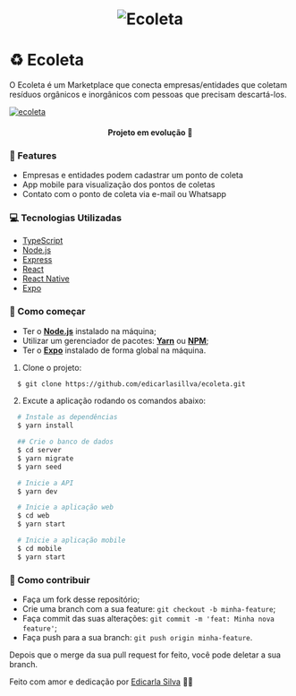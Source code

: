 <h1 align="center">
    <img alt="Ecoleta" title="Ecoleta" src="https://i.imgur.com/bYSTKIQ.png" />
</h1>

</div>

# ♻️ Ecoleta

O Ecoleta é um Marketplace que conecta empresas/entidades que coletam resíduos orgânicos e inorgânicos com pessoas que precisam descartá-los.

[![ecoleta](https://ik.imagekit.io/4rljor9iwy/capa_hV2pBYDMs.jpg)](https://www.ecoleta.com.br)

<h4 align="center"> 
	Projeto em evolução 🚀
</h4>

### 🚀 Features

- Empresas e entidades podem cadastrar um ponto de coleta
- App mobile para visualização dos pontos de coletas
- Contato com o ponto de coleta via e-mail ou Whatsapp

### 💻 Tecnologias Utilizadas

- [TypeScript](https://www.typescriptlang.org/)
- [Node.js](https://nodejs.org/en/)
- [Express](https://expressjs.com/pt-br/)
- [React](https://pt-br.reactjs.org/)
- [React Native](https://reactnative.dev/)
- [Expo](https://expo.io/)

### 👷 Como começar

- Ter o **[Node.js](https://nodejs.org/en/)** instalado na máquina;
- Utilizar um gerenciador de pacotes: **[Yarn](https://yarnpkg.com/)** ou **[NPM](https://www.npmjs.com/)**;
- Ter o **[Expo](https://expo.io/)** instalado de forma global na máquina.

1. Clone o projeto:

```bash
  $ git clone https://github.com/edicarlasillva/ecoleta.git
```

2. Excute a aplicação rodando os comandos abaixo:

```bash
  # Instale as dependências
  $ yarn install

  ## Crie o banco de dados
  $ cd server
  $ yarn migrate
  $ yarn seed

  # Inicie a API
  $ yarn dev

  # Inicie a aplicação web
  $ cd web
  $ yarn start

  # Inicie a aplicação mobile
  $ cd mobile
  $ yarn start
```

### 🎉 Como contribuir

- Faça um fork desse repositório;
- Crie uma branch com a sua feature: `git checkout -b minha-feature`;
- Faça commit das suas alterações: `git commit -m 'feat: Minha nova feature'`;
- Faça push para a sua branch: `git push origin minha-feature`.

Depois que o merge da sua pull request for feito, você pode deletar a sua branch.

Feito com amor e dedicação por [Edicarla Silva](https://www.linkedin.com/in/edicarlasilva/) 💜🚀
